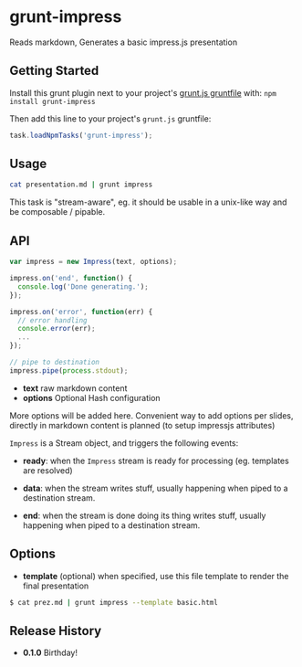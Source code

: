 # grunt-impress

Reads markdown, Generates a basic impress.js presentation

## Getting Started

Install this grunt plugin next to your project's [grunt.js
gruntfile][getting_started] with: `npm install grunt-impress`

Then add this line to your project's `grunt.js` gruntfile:

```javascript
task.loadNpmTasks('grunt-impress');
```

## Usage

```sh
cat presentation.md | grunt impress
```

This task is "stream-aware", eg. it should be usable in a unix-like way
and be composable / pipable.

## API

```javascript
var impress = new Impress(text, options);

impress.on('end', function() {
  console.log('Done generating.');
});

impress.on('error', function(err) {
  // error handling
  console.error(err);
  ...
});

// pipe to destination
impress.pipe(process.stdout);
```

* **text** raw markdown content
* **options** Optional Hash configuration

More options will be added here. Convenient way to add options per slides,
directly in markdown content is planned (to setup impressjs attributes)

`Impress` is a Stream object, and triggers the following events:

* **ready**: when the `Impress` stream is ready for processing (eg. templates
  are resolved)

* **data**: when the stream writes stuff, usually happening when piped to a
  destination stream.

* **end**: when the stream is done doing its thing writes stuff, usually happening when piped to a
  destination stream.

## Options

* **template** (optional) when specified, use this file template to render the
  final presentation

```sh
$ cat prez.md | grunt impress --template basic.html
```

## Release History

* **0.1.0** Birthday!

[grunt]: https://github.com/cowboy/grunt
[getting_started]: https://github.com/cowboy/grunt/blob/master/docs/getting_started.md
